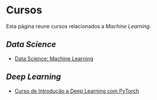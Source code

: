 # Cursos
Esta página reune cursos relacionados a _Machine Learning_. 


## _Data Science_ 
* [Data Science: Machine Learning](https://online-learning.harvard.edu/course/data-science-machine-learning) 

## _Deep Learning_ 
* [Curso de Introdução a Deep Learning com PyTorch](https://classroom.udacity.com/courses/ud188) 
